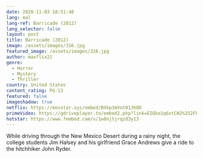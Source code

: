 ```yaml
---
date: 2020-11-03 18:51:48
lang: mal
lang-ref: Barricade (2012)
lang_selector: false
layout: post
title: Barricade (2012)
image: /assets/images/316.jpg
featured_image: /assets/images/316.jpg
author: maxflix21
genre:
  - Horror
  - Mystery
  - Thriller
country: United States
content_rating: PG-13
featured: false
imageshadow: true
netflix: https://movstar.xyz/embed/BXkp3mVot01JKOO
primeVideo: https://gdriveplayer.to/embed2.php?link=EIQko1q6xtCW2%252FEy1k8tKQCPMymwoWSxeI7Tzl2X%252F2DhRdd15AYOQhRJBPqe84YpPaUwi94gFc3B6HpzPRnwfS%252F1D%252FfKTFhDCvLeCOytcZ0uB9FMTs1L9QTQcRpgbsG%252F9EPmpVOFU%252FPY60jJBJYC3q%252BcLOA2ih5ocvLC2kceiIDgsfiJO%252FmCFgUmpvg%252B2Pu7o%253D
hotstar: https://www.fembed.com/v/1w8njtjrqzd3y13
---
```

While driving through the New Mexico Desert during a rainy night, the college students Jim Halsey and his girlfriend Grace Andrews give a ride to the hitchhiker John Ryder.